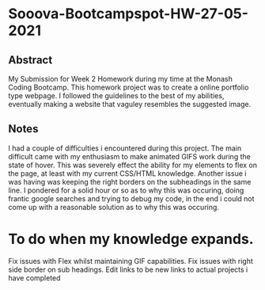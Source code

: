 # Sooova-Bootcampspot-HW-27-05-2021

## Abstract
My Submission for Week 2 Homework during my time at the Monash Coding Bootcamp. This homework project was to create a online portfolio type webpage. I followed the guidelines to the best of my abilities, eventually making a website that vaguley resembles the suggested image.

## Notes
I had a couple of difficulties i encountered during this project. The main difficult came with my enthusiasm to make animated GIFS work during the state of hover. This was severely effect the ability for my elements to flex on the page, at least with my current CSS/HTML knowledge.
Another issue i was having was keeping the right borders on the subheadings in the same line. I pondered for a solid hour or so as to why this was occuring, doing frantic google searches and trying to debug my code, in the end i could not come up with a reasonable solution as to why this was occuring. 

# To do when my knowledge expands.
Fix issues with Flex whilst maintaining GIF capabilities. 
Fix issues with right side border on sub headings. 
Edit links to be new links to actual projects i have completed
